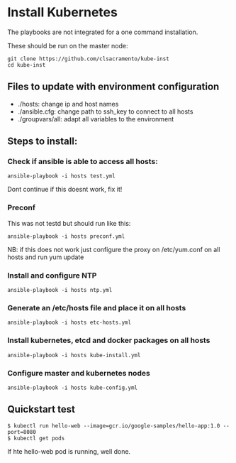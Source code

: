 # Install Kubernetes

The playbooks are not integrated for a one command installation.

These should be run on the master node:
~~~
git clone https://github.com/clsacramento/kube-inst
cd kube-inst
~~~

## Files to update with environment configuration

 * ./hosts: change ip and host names
 * ./ansible.cfg: change path to ssh_key to connect to all hosts
 * ./groupvars/all: adapt all variables to the environment


## Steps to install:

### Check if ansible is able to access all hosts:

~~~
ansible-playbook -i hosts test.yml
~~~

Dont continue if this doesnt work, fix it!

### Preconf
This was not testd but should run like this:
~~~
ansible-playbook -i hosts preconf.yml
~~~
NB: if this does not work just configure the proxy on /etc/yum.conf on all hosts and run yum update

### Install and configure NTP
~~~
ansible-playbook -i hosts ntp.yml
~~~

### Generate an /etc/hosts file and place it on all hosts
~~~
ansible-playbook -i hosts etc-hosts.yml
~~~

### Install kubernetes, etcd and docker packages on all hosts
~~~
ansible-playbook -i hosts kube-install.yml
~~~

### Configure master and kubernetes nodes
~~~
ansible-playbook -i hosts kube-config.yml
~~~

## Quickstart test
~~~
$ kubectl run hello-web --image=gcr.io/google-samples/hello-app:1.0 --port=8080
$ kubectl get pods
~~~

If hte hello-web pod is running, well done.
